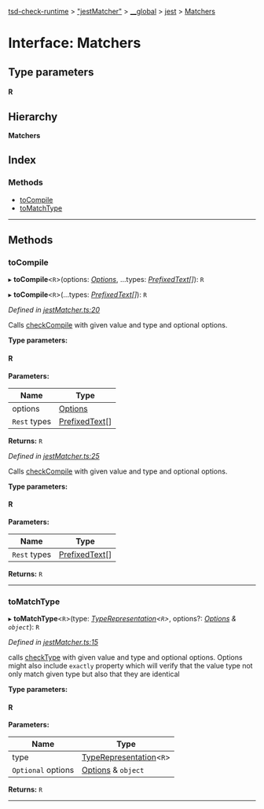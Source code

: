 [tsd-check-runtime](../README.md) > ["jestMatcher"](../modules/_jestmatcher_.md) > [__global](../modules/_jestmatcher_.__global.md) > [jest](../modules/_jestmatcher_.__global.jest.md) > [Matchers](../interfaces/_jestmatcher_.__global.jest.matchers.md)

# Interface: Matchers

## Type parameters
#### R 
## Hierarchy

**Matchers**

## Index

### Methods

* [toCompile](_jestmatcher_.__global.jest.matchers.md#tocompile)
* [toMatchType](_jestmatcher_.__global.jest.matchers.md#tomatchtype)

---

## Methods

<a id="tocompile"></a>

###  toCompile

▸ **toCompile**<`R`>(options: *[Options](_types_.options.md)*, ...types: *[PrefixedText](_types_.prefixedtext.md)[]*): `R`

▸ **toCompile**<`R`>(...types: *[PrefixedText](_types_.prefixedtext.md)[]*): `R`

*Defined in [jestMatcher.ts:20](https://github.com/cancerberoSgx/tsd-check-runtime/blob/1e47935/src/jestMatcher.ts#L20)*

Calls [checkCompile](../modules/_compile_.md#checkcompile) with given value and type and optional options.

**Type parameters:**

#### R 
**Parameters:**

| Name | Type |
| ------ | ------ |
| options | [Options](_types_.options.md) |
| `Rest` types | [PrefixedText](_types_.prefixedtext.md)[] |

**Returns:** `R`

*Defined in [jestMatcher.ts:25](https://github.com/cancerberoSgx/tsd-check-runtime/blob/1e47935/src/jestMatcher.ts#L25)*

Calls [checkCompile](../modules/_compile_.md#checkcompile) with given value and type and optional options.

**Type parameters:**

#### R 
**Parameters:**

| Name | Type |
| ------ | ------ |
| `Rest` types | [PrefixedText](_types_.prefixedtext.md)[] |

**Returns:** `R`

___
<a id="tomatchtype"></a>

###  toMatchType

▸ **toMatchType**<`R`>(type: *[TypeRepresentation](../modules/_types_.md#typerepresentation)<`R`>*, options?: *[Options](_types_.options.md) & `object`*): `R`

*Defined in [jestMatcher.ts:15](https://github.com/cancerberoSgx/tsd-check-runtime/blob/1e47935/src/jestMatcher.ts#L15)*

calls [checkType](../modules/_checktype_.md#checktype) with given value and type and optional options. Options might also include `exactly` property which will verify that the value type not only match given type but also that they are identical

**Type parameters:**

#### R 
**Parameters:**

| Name | Type |
| ------ | ------ |
| type | [TypeRepresentation](../modules/_types_.md#typerepresentation)<`R`> |
| `Optional` options | [Options](_types_.options.md) & `object` |

**Returns:** `R`

___

